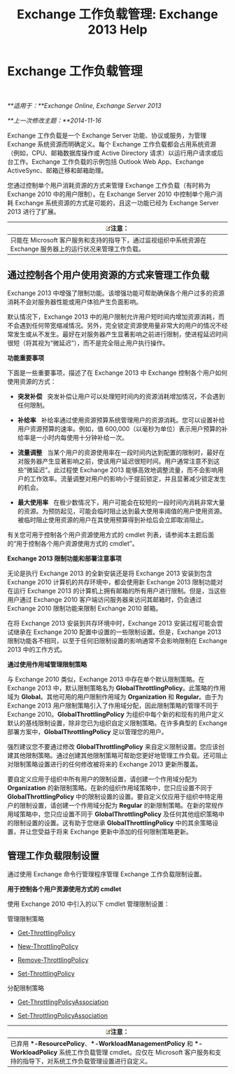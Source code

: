 ﻿---
title: 'Exchange 工作负载管理: Exchange 2013 Help'
TOCTitle: Exchange 工作负载管理
ms:assetid: 276740c4-bdb7-49f1-9470-ae6f2bfd65aa
ms:mtpsurl: https://technet.microsoft.com/zh-cn/library/JJ150503(v=EXCHG.150)
ms:contentKeyID: 50490225
ms.date: 01/11/2018
mtps_version: v=EXCHG.150
ms.translationtype: HT
---

# Exchange 工作负载管理

 

_**适用于：**Exchange Online, Exchange Server 2013_

_**上一次修改主题：**2014-11-16_

Exchange 工作负载是一个 Exchange Server 功能、协议或服务，为管理 Exchange 系统资源而明确定义。每个 Exchange 工作负载都会占用系统资源（例如，CPU、邮箱数据库操作或 Active Directory 请求）以运行用户请求或后台工作。Exchange 工作负载的示例包括 Outlook Web App、Exchange ActiveSync、邮箱迁移和邮箱助理。

您通过控制单个用户消耗资源的方式来管理 Exchange 工作负载（有时称为 Exchange 2010 中的用户限制）。在 Exchange Server 2010 中控制单个用户消耗 Exchange 系统资源的方式是可能的，且这一功能已经为 Exchange Server 2013 进行了扩展。

<table>
<thead>
<tr class="header">
<th><img src="images/Bb124558.note(EXCHG.150).gif" title="注意" alt="注意" />注意：</th>
</tr>
</thead>
<tbody>
<tr class="odd">
<td>只能在 Microsoft 客户服务和支持的指导下，通过监视组织中系统资源在 Exchange 服务器上的运行状况来管理工作负载。</td>
</tr>
</tbody>
</table>


## 通过控制各个用户使用资源的方式来管理工作负载

Exchange 2013 中增强了限制功能。该增强功能可帮助确保各个用户过多的资源消耗不会对服务器性能或用户体验产生负面影响。

默认情况下，Exchange 2013 中的用户限制允许用户短时间内增加资源消耗，而不会遇到任何带宽缩减情况。另外，完全锁定资源使用量非常大的用户的情况不经常发生或从不发生。最好在对服务器产生显著影响之前进行限制，使进程延迟时间很短（将其视为“微延迟”），而不是完全阻止用户执行操作。

**功能重要事项**

下面是一些重要事项，描述了在 Exchange 2013 中 Exchange 控制各个用户如何使用资源的方式：

  - **突发补偿**   突发补偿让用户可以处理短时间内的资源消耗增加情况，不会遇到任何限制。

  - **补给率**   补给率通过使用资源预算系统管理用户的资源消耗。您可以设置补给用户资源预算的速率。例如，值 600,000（以毫秒为单位）表示用户预算的补给率是一小时内每使用十分钟补给一次。

  - **流量调整**   当某个用户的资源使用率在一段时间内达到配置的限制时，最好在对服务器产生显著影响之前，使该用户延迟很短时间。用户通常注意不到这些“微延迟”。此过程使 Exchange 2013 能够高效地调整流量，而不会影响用户的工作效率。流量调整对用户的影响小于提前锁定，并且显著减少锁定发生的机会。

  - **最大使用率**   在极少数情况下，用户可能会在较短的一段时间内消耗非常大量的资源。为预防起见，可能会临时阻止达到最大使用率阈值的用户使用资源。被临时阻止使用资源的用户在其使用预算得到补给后会立即取消阻止。

有关您可用于控制各个用户资源使用方式的 cmdlet 列表，请参阅本主题后面的“用于控制各个用户资源使用方式的 cmdlet”。

**Exchange 2013 限制功能和部署注意事项**

无论是执行 Exchange 2013 的全新安装还是将 Exchange 2013 安装到包含 Exchange 2010 计算机的共存环境中，都会使用新 Exchange 2013 限制功能对在运行 Exchange 2013 的计算机上拥有邮箱的所有用户进行限制。但是，当这些用户通过 Exchange 2010 客户端访问服务器来访问其邮箱时，仍会通过 Exchange 2010 限制功能来限制 Exchange 2010 邮箱。

在将 Exchange 2013 安装到共存环境中时，Exchange 2013 安装过程可能会尝试继承在 Exchange 2010 配置中设置的一些限制设置。但是，Exchange 2013 限制功能各不相同，以至于任何旧限制设置的影响通常不会影响限制在 Exchange 2013 中的工作方式。

**通过使用作用域管理限制策略**

与 Exchange 2010 类似，Exchange 2013 中存在单个默认限制策略。在 Exchange 2013 中，默认限制策略名为 **GlobalThrottlingPolicy**。此策略的作用域为 **Global**。其他可用的用户限制作用域为 **Organization** 和 **Regular**。由于为 Exchange 2013 用户限制策略引入了作用域分配，因此限制策略的管理不同于 Exchange 2010。**GlobalThrottlingPolicy** 为组织中每个新的和现有的用户定义默认的基线限制设置，除非您已为组织自定义限制策略。在许多典型的 Exchange 部署方案中，**GlobalThrottlingPolicy** 足以管理您的用户。

强烈建议您不要通过修改 **GlobalThrottlingPolicy** 来自定义限制设置。您应该创建其他限制策略。通过创建其他限制策略可帮助您更好地管理工作负载。还可阻止对限制策略设置进行的任何修改被将来的 Exchange 2013 更新所覆盖。

要自定义应用于组织中所有用户的限制设置，请创建一个作用域分配为 **Organization** 的新限制策略。在新的组织作用域策略中，您只应设置不同于 **GlobalThrottlingPolicy** 中的限制设置的设置。要自定义仅应用于组织中特定用户的限制设置，请创建一个作用域分配为 **Regular** 的新限制策略。在新的常规作用域策略中，您只应设置不同于 **GlobalThrottlingPolicy** 及任何其他组织策略中的限制设置的设置。这有助于您继承 **GlobalThrottlingPolicy** 中的其余策略设置，并让您受益于将来 Exchange 更新中添加的任何限制策略更新。

## 管理工作负载限制设置

通过使用 Exchange 命令行管理程序管理 Exchange 工作负载限制设置。

**用于控制各个用户资源使用方式的 cmdlet**

使用 Exchange 2010 中引入的以下 cmdlet 管理限制设置：

管理限制策略

  - [Get-ThrottlingPolicy](https://technet.microsoft.com/zh-cn/library/dd351264\(v=exchg.150\))

  - [New-ThrottlingPolicy](https://technet.microsoft.com/zh-cn/library/dd351045\(v=exchg.150\))

  - [Remove-ThrottlingPolicy](https://technet.microsoft.com/zh-cn/library/dd351178\(v=exchg.150\))

  - [Set-ThrottlingPolicy](https://technet.microsoft.com/zh-cn/library/dd298094\(v=exchg.150\))

分配限制策略

  - [Get-ThrottlingPolicyAssociation](https://technet.microsoft.com/zh-cn/library/ff459241\(v=exchg.150\))

  - [Set-ThrottlingPolicyAssociation](https://technet.microsoft.com/zh-cn/library/ff459231\(v=exchg.150\))

<table>
<thead>
<tr class="header">
<th><img src="images/Bb124558.note(EXCHG.150).gif" title="注意" alt="注意" />注意：</th>
</tr>
</thead>
<tbody>
<tr class="odd">
<td>已弃用 <strong>*-ResourcePolicy</strong>、<strong>*-WorkloadManagementPolicy</strong> 和 <strong>*-WorkloadPolicy</strong> 系统工作负载管理 cmdlet。应仅在 Microsoft 客户服务和支持的指导下，对系统工作负载管理设置进行自定义。</td>
</tr>
</tbody>
</table>

